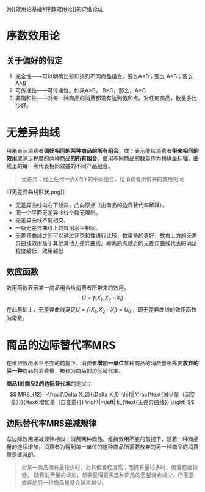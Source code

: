 为[[效用论基础#序数效用论]]的详细论证
# 序数效用论

## 关于偏好的假定
1. 完全性——可以明确比较和排列不同商品组合。要么A<B；要么 A=B；要么 A>B
2. 可传递性——可传递性。如果A>B， B>C，那么，A>C
3. 非饱和性——对每一种商品的消费都没有达到饱和点。对任何商品，数量多比少好。


# 无差异曲线
用来表示消费者**偏好相同的两种商品的所有组合**。或：表示能给消费者**带来相同的效用**或满足程度的两种商品**的所有组合**。使用不同商品的数量作为横纵坐标轴，曲线上的每一点代表相同效益的不同产品组合。
> 无差异：线上任何一点X与Y的不同组合，给消费者所带来的效用相同

![[无差异曲线形状.png]]
- 无差异曲线向右下倾斜，凸向原点（由商品的边界替代率解释）。
- 同一个平面无差异曲线个数无限制。
- 无差异曲线不能相交。
- 一条无差异曲线上的效用水平相同。
- 无差异曲线之间可以通过非饱和性进行比较，数量多的更好，故右上方的无差异曲线效用高于其他其他无差异曲线。即离原点越近的无差异曲线代表的满足程度越低，效用越低

## 效应函数
效用函数表示某一商品组合给消费者所带来的效用。
$$
U=f\left( X_1,X_2\cdots X_i \right) 
$$
在此基础上，无差异曲线满足$U=f\left( X_1,X_2\cdots X_i \right)=U_0$ ，即无差异曲线的效用函数为常数。


# 商品的边际替代率**MRS**
在维持效用水平不变的前提下，消费者**增加一单位**某种商品的消费量所需要**放弃的另一种**商品的消费量，被称为商品的边际替代率。

**商品1对商品2的边际替代率**的定义：
$$
MRS_{12}=-\frac{\Delta X_2}{\Delta X_1}=\left| \frac{\text{减少量（因变量）}}{\text{增加量（自变量）}} \right|=\left| k_{\text{无差异曲线}} \right|
$$

## 边际替代率MRS递减规律
与边际效用递减规律相似：消费两种商品，维持效用不变的前提下，随着一种商品量的连续增加，消费者为得到每一单位的这种商品所需要放弃的另一种商品的消费量是递减的。
> 对某一商品拥有量较少时，对其偏爱程度高；而拥有量较多时，偏爱程度较低。
> 随着消费量的增加，想要获得更多这种商品的愿望就会减少，所愿意放弃的另一种商品量就会越来越少。
